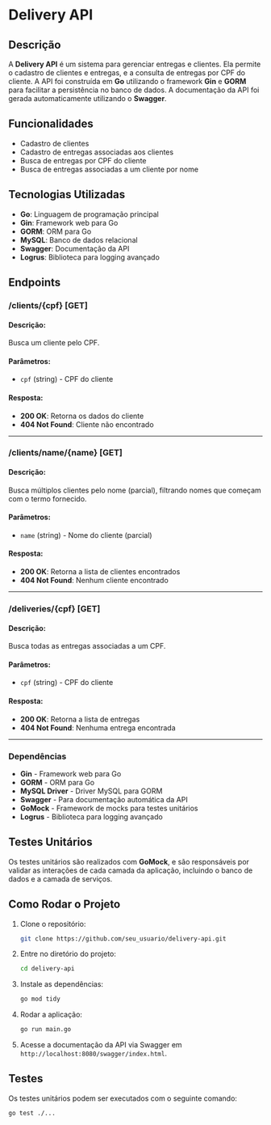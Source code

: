 # Delivery API

## Descrição

A **Delivery API** é um sistema para gerenciar entregas e clientes. Ela permite o cadastro de clientes e entregas, e a consulta de entregas por CPF do cliente. A API foi construída em **Go** utilizando o framework **Gin** e **GORM** para facilitar a persistência no banco de dados. A documentação da API foi gerada automaticamente utilizando o **Swagger**.

## Funcionalidades

- Cadastro de clientes
- Cadastro de entregas associadas aos clientes
- Busca de entregas por CPF do cliente
- Busca de entregas associadas a um cliente por nome

## Tecnologias Utilizadas

- **Go**: Linguagem de programação principal
- **Gin**: Framework web para Go
- **GORM**: ORM para Go
- **MySQL**: Banco de dados relacional
- **Swagger**: Documentação da API
- **Logrus**: Biblioteca para logging avançado

## Endpoints

### /clients/{cpf} [GET]

#### Descrição:
Busca um cliente pelo CPF.

#### Parâmetros:
- `cpf` (string) - CPF do cliente

#### Resposta:
- **200 OK**: Retorna os dados do cliente
- **404 Not Found**: Cliente não encontrado

---

### /clients/name/{name} [GET]

#### Descrição:
Busca múltiplos clientes pelo nome (parcial), filtrando nomes que começam com o termo fornecido.

#### Parâmetros:
- `name` (string) - Nome do cliente (parcial)

#### Resposta:
- **200 OK**: Retorna a lista de clientes encontrados
- **404 Not Found**: Nenhum cliente encontrado

---

### /deliveries/{cpf} [GET]

#### Descrição:
Busca todas as entregas associadas a um CPF.

#### Parâmetros:
- `cpf` (string) - CPF do cliente

#### Resposta:
- **200 OK**: Retorna a lista de entregas
- **404 Not Found**: Nenhuma entrega encontrada

---

### Dependências

- **Gin** - Framework web para Go
- **GORM** - ORM para Go
- **MySQL Driver** - Driver MySQL para GORM
- **Swagger** - Para documentação automática da API
- **GoMock** - Framework de mocks para testes unitários
- **Logrus** - Biblioteca para logging avançado

## Testes Unitários

Os testes unitários são realizados com **GoMock**, e são responsáveis por validar as interações de cada camada da aplicação, incluindo o banco de dados e a camada de serviços.

## Como Rodar o Projeto

1. Clone o repositório:
    ```bash
    git clone https://github.com/seu_usuario/delivery-api.git
    ```

2. Entre no diretório do projeto:
    ```bash
    cd delivery-api
    ```

3. Instale as dependências:
    ```bash
    go mod tidy
    ```

4. Rodar a aplicação:
    ```bash
    go run main.go
    ```

5. Acesse a documentação da API via Swagger em `http://localhost:8080/swagger/index.html`.

## Testes

Os testes unitários podem ser executados com o seguinte comando:

```bash
go test ./...
